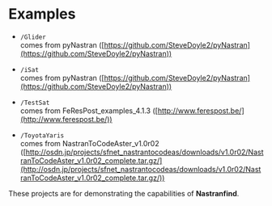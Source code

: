 # Examples

 - `/Glider`     
       comes from pyNastran ([https://github.com/SteveDoyle2/pyNastran](https://github.com/SteveDoyle2/pyNastran))

 - `/iSat`     
       comes from pyNastran ([https://github.com/SteveDoyle2/pyNastran](https://github.com/SteveDoyle2/pyNastran))

 - `/TestSat`     
       comes from FeResPost_examples_4.1.3 ([http://www.ferespost.be/](http://www.ferespost.be/))

 - `/ToyotaYaris`     
       comes from NastranToCodeAster_v1.0r02 ([http://osdn.jp/projects/sfnet_nastrantocodeas/downloads/v1.0r02/NastranToCodeAster_v1.0r02_complete.tar.gz/](http://osdn.jp/projects/sfnet_nastrantocodeas/downloads/v1.0r02/NastranToCodeAster_v1.0r02_complete.tar.gz/))


These projects are for demonstrating the capabilities of **Nastranfind**.

